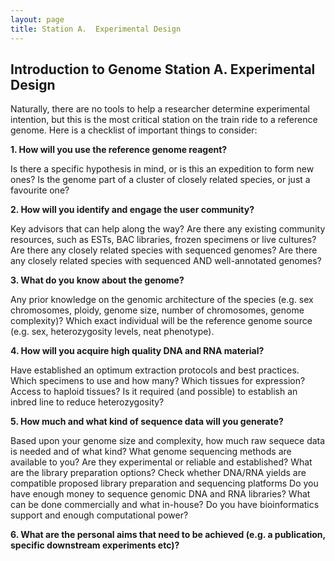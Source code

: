 ```yaml
---
layout: page
title: Station A.  Experimental Design
---
```

## Introduction to Genome Station A. Experimental Design

Naturally, there are no tools to help a researcher determine experimental intention, but this is the most critical station on the train ride to a reference genome. Here is a checklist of important things to consider:

**1. How will you use the reference genome reagent?**

  Is there a specific hypothesis in mind, or is this an expedition to form new ones?
  Is the genome part of a cluster of closely related species, or just a favourite one?

**2. How will you identify and engage the user community?**

  Key advisors that can help along the way?
  Are there any existing community resources, such as ESTs, BAC libraries, frozen specimens or live cultures?
  Are there any closely related species with sequenced genomes?
  Are there any closely related species with sequenced AND well-annotated genomes?

**3. What do you know about the genome?**

  Any prior knowledge on the genomic architecture of the species (e.g. sex chromosomes, ploidy, genome size, number of chromosomes, genome complexity)?
  Which exact individual will be the reference genome source (e.g. sex, heterozygosity levels, neat phenotype).

**4. How will you acquire high quality DNA and RNA material?**

  Have established an optimum extraction protocols and best practices. Which specimens to use and how many?
  Which tissues for expression?
  Access to haploid tissues?
  Is it required (and possible) to establish an inbred line to reduce heterozygosity?

**5. How much and what kind of sequence data will you generate?**

  Based upon your genome size and complexity, how much raw sequece data is needed and of what kind?
  What genome sequencing methods are available to you? Are they experimental or reliable and established?
  What are the library preparation options?
  Check whether DNA/RNA yields are compatible proposed library preparation and sequencing platforms
  Do you have enough money to sequence genomic DNA and RNA libraries?
  What can be done commercially and what in-house?
  Do you have bioinformatics support and enough computational power?
  
**6. What are the personal aims that need to be achieved (e.g. a publication, specific downstream experiments etc)?**
